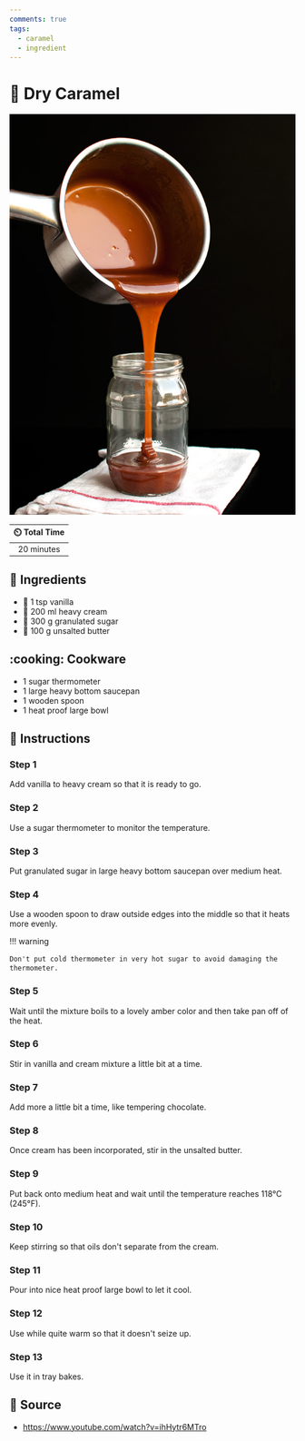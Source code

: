 ```yaml
---
comments: true
tags:
  - caramel
  - ingredient
---
```

# :candy: Dry Caramel

![Dry Caramel](../../assets/images/dry-caramel.jpg)

| :timer_clock: Total Time |
|:-----------------------: |
| 20 minutes |

## :salt: Ingredients

- :icecream: 1 tsp vanilla
- :icecream: 200 ml heavy cream
- :candy: 300 g granulated sugar
- :butter: 100 g unsalted butter

## :cooking: Cookware

- 1 sugar thermometer
- 1 large heavy bottom saucepan
- 1 wooden spoon
- 1 heat proof large bowl

## :pencil: Instructions

### Step 1

Add vanilla to heavy cream so that it is ready to go.

### Step 2

Use a sugar thermometer to monitor the temperature.

### Step 3

Put granulated sugar in large heavy bottom saucepan over medium heat.

### Step 4

Use a wooden spoon to draw outside edges into the middle so that it heats more evenly.

!!! warning

    Don't put cold thermometer in very hot sugar to avoid damaging the thermometer.

### Step 5

Wait until the mixture boils to a lovely amber color and then take pan off of the heat.

### Step 6

Stir in vanilla and cream mixture a little bit at a time.

### Step 7

Add more a little bit a time, like tempering chocolate.

### Step 8

Once cream has been incorporated, stir in the unsalted butter.

### Step 9

Put back onto medium heat and wait until the temperature reaches 118°C (245°F).

### Step 10

Keep stirring so that oils don't separate from the cream.

### Step 11

Pour into nice heat proof large bowl to let it cool.

### Step 12

Use while quite warm so that it doesn't seize up.

### Step 13

Use it in tray bakes.

## :link: Source

- <https://www.youtube.com/watch?v=ihHytr6MTro>
